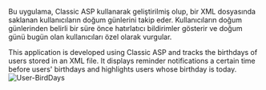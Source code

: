 Bu uygulama, Classic ASP kullanarak geliştirilmiş olup, bir XML dosyasında saklanan kullanıcıların doğum günlerini takip eder. Kullanıcıların doğum günlerinden belirli bir süre önce hatırlatıcı bildirimler gösterir ve doğum günü bugün olan kullanıcıları özel olarak vurgular.

This application is developed using Classic ASP and tracks the birthdays of users stored in an XML file. It displays reminder notifications a certain time before users' birthdays and highlights users whose birthday is today.
![User-BirdDays](https://github.com/smtbcn/User-BirdDay-Notification/assets/75270742/a145a9fb-721f-4a3d-979a-111fcd4c7fac)
